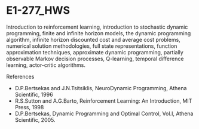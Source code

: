 # E1-277_HWS
Introduction to reinforcement learning, introduction to stochastic dynamic programming, finite and infinite
horizon models, the dynamic programming algorithm, infinite horizon discounted cost and average cost
problems, numerical solution methodologies, full state representations, function approximation techniques,
approximate dynamic programming, partially observable Markov decision processes, Q-learning, temporal
difference learning, actor-critic algorithms. 

References
  - D.P.Bertsekas and J.N.Tsitsiklis, NeuroDynamic Programming, Athena Scientific, 1996
  - R.S.Sutton and A.G.Barto, Reinforcement Learning: An Introduction, MIT Press, 1998
  - D.P.Bertsekas, Dynamic Programming and Optimal Control, Vol.I, Athena Scientific, 2005.
